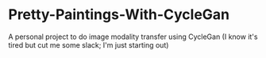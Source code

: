 # Pretty-Paintings-With-CycleGan
A personal project to do image modality transfer using CycleGan (I know it's tired but cut me some slack; I'm just starting out)
